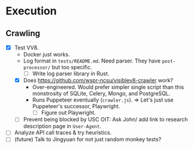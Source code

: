 # Execution

## Crawling

- [x] Test VV8.
    - Docker just works.
    - Log format in `tests/README.md`. Need parser.
        They have `post-processor/` but too specific.
        - [ ] Write log parser library in Rust.
    - [x] Does <https://github.com/wspr-ncsu/visiblev8-crawler> work?
        - Over-engineered.
            Would prefer simpler single script than this monstrosity of SQLite,
            Celery, Mongo, and PostgreSQL.
        - Runs Puppeteer eventually (`crawler.js`).
            ⇒ Let's just use Puppeteer's successor, Playwright.
            - [ ] Figure out Playwright.
    - [ ] Prevent being blocked by USC OIT: Ask John/ add link to
        research description page in `User-Agent`.
- [ ] Analyze API call traces & try heuristics.
- [ ] (future) Talk to Jingyuan for not just random monkey tests?
